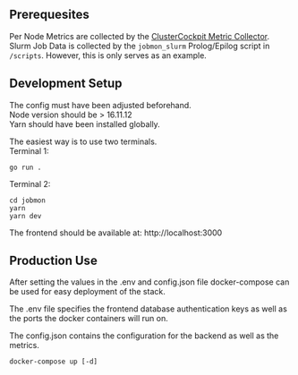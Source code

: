 ## Prerequesites

Per Node Metrics are collected by the [ClusterCockpit Metric Collector](https://github.com/ClusterCockpit/cc-metric-collector/).  
Slurm Job Data is collected by the `jobmon_slurm` Prolog/Epilog script in `/scripts`. However, this is only serves as an example.

## Development Setup

The config must have been adjusted beforehand.  
Node version should be > 16.11.12  
Yarn should have been installed globally.

The easiest way is to use two terminals.  
Terminal 1:

```
go run .
```

Terminal 2:

```
cd jobmon
yarn
yarn dev
```

The frontend should be available at: http://localhost:3000

## Production Use

After setting the values in the .env and config.json file docker-compose can be used for easy deployment of the stack.

The .env file specifies the frontend database authentication keys as well as the ports the docker containers will run on.

The config.json contains the configuration for the backend as well as the metrics.

```
docker-compose up [-d]
```
